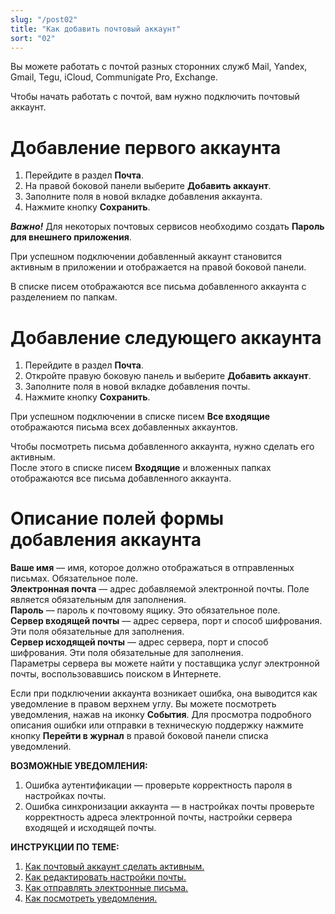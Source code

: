```yaml
---
slug: "/post02"
title: "Как добавить почтовый аккаунт"
sort: "02"
---
```


Вы можете работать с почтой разных сторонних служб Mail, Yandex, Gmail, Tegu, iCloud, Communigate Pro, Exchange.

Чтобы начать работать с почтой, вам нужно подключить почтовый аккаунт.

# Добавление первого аккаунта

1. Перейдите в раздел **Почта**.  
2. На правой боковой панели выберите **Добавить аккаунт**.  
3. Заполните поля в новой вкладке добавления аккаунта.  
4. Нажмите кнопку **Сохранить**.  

***Важно!*** Для некоторых почтовых сервисов необходимо создать **Пароль для внешнего приложения**.

При успешном подключении добавленный аккаунт становится активным в приложении и отображается на правой боковой панели.  

В списке писем отображаются все письма добавленного аккаунта с разделением по папкам.  

# Добавление следующего аккаунта

1. Перейдите в раздел **Почта**.  
2. Откройте правую боковую панель и выберите **Добавить аккаунт**.  
3. Заполните поля в новой вкладке добавления почты.  
4. Нажмите кнопку **Сохранить**.  

При успешном подключении в списке писем **Все входящие** отображаются письма всех добавленных аккаунтов.

Чтобы посмотреть письма добавленного аккаунта, нужно сделать его активным.  
После этого в списке писем **Входящие** и вложенных папках отображаются все письма добавленного аккаунта.

# Описание полей формы добавления аккаунта

**Ваше имя** — имя, которое должно отображаться в отправленных письмах. Обязательное поле.   
**Электронная почта** — адрес добавляемой электронной почты. Поле является обязательным для заполнения.  
**Пароль** — пароль к почтовому ящику. Это обязательное поле.  
**Сервер входящей почты** — адрес сервера, порт и способ шифрования. Эти поля обязательные для заполнения.   
**Сервер исходящей почты** — адрес сервера, порт и способ шифрования. Эти поля обязательные для заполнения.  
Параметры сервера вы можете найти у поставщика услуг электронной почты, воспользовавшись поиском в Интернете.  

Если при подключении аккаунта возникает ошибка, она выводится как уведомление в правом верхнем углу. Вы можете посмотреть уведомления, нажав на иконку **События**. Для просмотра подробного описания ошибки или отправки в техническую поддержку нажмите кнопку **Перейти в журнал** в правой боковой панели списка уведомлений.

**ВОЗМОЖНЫЕ УВЕДОМЛЕНИЯ:** 

1. Ошибка аутентификации — проверьте корректность пароля в настройках почты.
2. Ошибка синхронизации аккаунта — в настройках почты проверьте корректность адреса электронной почты, настройки сервера входящей и исходящей почты.  

**ИНСТРУКЦИИ ПО ТЕМЕ:**  
1. [Как почтовый аккаунт сделать активным.](https://docs.cryptoarm.ru/07-v3.2.9/003-mail/14-select-account)  
2. [Как редактировать настройки почты.](https://docs.cryptoarm.ru/07-v3.2.9/003-mail/07-edit-account)  
3. [Как отправлять электронные письма.](https://docs.cryptoarm.ru/07-v3.2.9/003-mail/03-send-mail)  
4. [Как посмотреть уведомления.](https://docs.cryptoarm.ru/07-v3.2.9/007-cryptoarm/02-notifications)  

